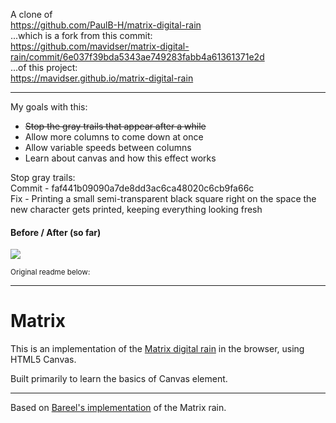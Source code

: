 <p>A clone of 
<br /><a href="https://github.com/PaulB-H/matrix-digital-rain" target="_blank">https://github.com/PaulB-H/matrix-digital-rain</a>
<br />...which is a fork from this commit:
<br /><a href="https://github.com/mavidser/matrix-digital-rain/commit/6e037f39bda5343ae749283fabb4a61361371e2d" target="_blank">https://github.com/mavidser/matrix-digital-rain/commit/6e037f39bda5343ae749283fabb4a61361371e2d</a>
<br />...of this project:
<br /><a href="https://mavidser.github.io/matrix-digital-rain" target="_blank">https://mavidser.github.io/matrix-digital-rain</a></p>

<hr />

<p>My goals with this:</p>
<ul>
<li><strike>Stop the gray trails that appear after a while</strike></li>
<li>Allow more columns to come down at once</li>
<li>Allow variable speeds between columns</li>
<li>Learn about canvas and how this effect works</li>
</ul>

<p>Stop gray trails:
<br />Commit - faf441b09090a7de8dd3ac6ca48020c6cb9fa66c
<br />Fix - Printing a small semi-transparent black square right on the space the new character gets printed, keeping everything looking fresh</p>

<h4>Before / After (so far)</h4>
<img src="./digitalrain-before-after">

<sub>Original readme below:</sub>

<hr />

# Matrix

This is an implementation of the [Matrix digital rain](http://en.wikipedia.org/wiki/Matrix_digital_rain) in the browser, using HTML5 Canvas.

Built primarily to learn the basics of Canvas element.

---

Based on [Bareel's implementation](http://runnable.com/VIo70Vp1oIZ_yxO9/matrix-rain-html5-canvas-javascript-css) of the Matrix rain.
